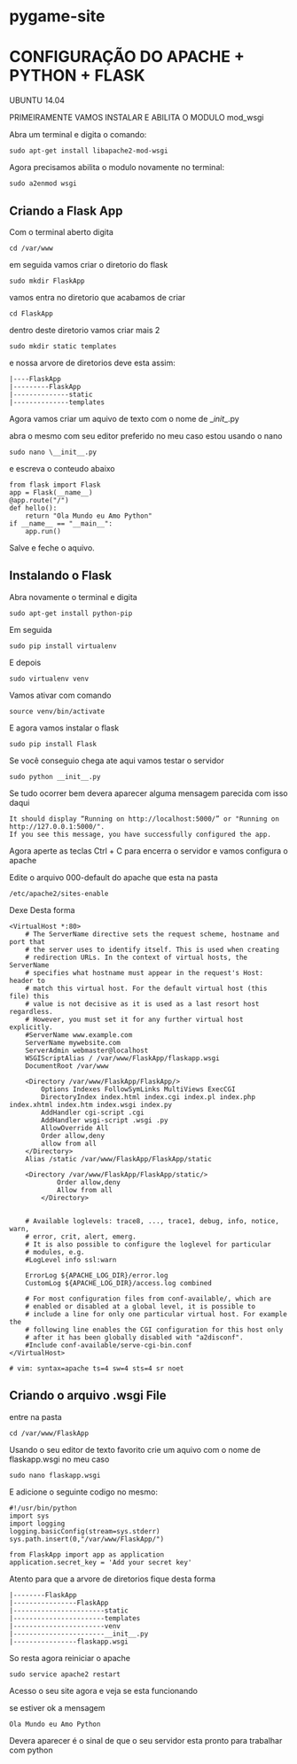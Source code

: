 pygame-site
===========



CONFIGURAÇÃO DO APACHE + PYTHON + FLASK
========================================

UBUNTU 14.04

PRIMEIRAMENTE VAMOS INSTALAR  E ABILITA O MODULO mod_wsgi

Abra um terminal e digita o comando:

    sudo apt-get install libapache2-mod-wsgi 

Agora precisamos abilita o modulo novamente no terminal:

    sudo a2enmod wsgi

Criando a Flask App
-------------------

Com o terminal aberto digita

    cd /var/www

em seguida vamos criar o diretorio do flask

    sudo mkdir FlaskApp

vamos entra no diretorio que acabamos de criar

    cd FlaskApp

dentro deste diretorio vamos criar mais 2 

    sudo mkdir static templates


e nossa arvore de diretorios deve esta assim:

    |----FlaskApp
    |---------FlaskApp
    |--------------static
    |--------------templates

Agora vamos criar um aquivo de texto com o nome de \__init__.py

abra o mesmo com seu editor preferido no meu caso estou usando o nano


    sudo nano \__init__.py


e escreva o conteudo abaixo

    from flask import Flask
    app = Flask(__name__)
    @app.route("/")
    def hello():
        return "Ola Mundo eu Amo Python"
    if __name__ == "__main__":
        app.run()
        
Salve e feche o aquivo.

Instalando o Flask
------------------

Abra novamente o terminal e digita

    sudo apt-get install python-pip 

Em seguida

    sudo pip install virtualenv 

E depois

    sudo virtualenv venv
    
Vamos ativar com comando

    source venv/bin/activate
   
E agora vamos instalar o flask

    sudo pip install Flask
    
Se você conseguio chega ate aqui vamos testar o servidor

    sudo python __init__.py 

Se tudo ocorrer bem devera aparecer alguma mensagem parecida com isso daqui

    It should display “Running on http://localhost:5000/” or "Running on http://127.0.0.1:5000/". 
    If you see this message, you have successfully configured the app.
    
Agora aperte as teclas Ctrl + C para encerra o servidor e vamos configura o apache

Edite o arquivo 000-default do apache que esta na pasta

    /etc/apache2/sites-enable
    
Dexe Desta forma

    <VirtualHost *:80>
        # The ServerName directive sets the request scheme, hostname and port that
        # the server uses to identify itself. This is used when creating
        # redirection URLs. In the context of virtual hosts, the ServerName
        # specifies what hostname must appear in the request's Host: header to
        # match this virtual host. For the default virtual host (this file) this
        # value is not decisive as it is used as a last resort host regardless.
        # However, you must set it for any further virtual host explicitly.
        #ServerName www.example.com
        ServerName mywebsite.com
        ServerAdmin webmaster@localhost
        WSGIScriptAlias / /var/www/FlaskApp/flaskapp.wsgi
        DocumentRoot /var/www
    
        <Directory /var/www/FlaskApp/FlaskApp/>
            Options Indexes FollowSymLinks MultiViews ExecCGI
            DirectoryIndex index.html index.cgi index.pl index.php index.xhtml index.htm index.wsgi index.py
            AddHandler cgi-script .cgi
            AddHandler wsgi-script .wsgi .py
            AllowOverride All
            Order allow,deny
            allow from all
        </Directory>
        Alias /static /var/www/FlaskApp/FlaskApp/static
    
        <Directory /var/www/FlaskApp/FlaskApp/static/>
                Order allow,deny
                Allow from all
            </Directory>
    
    
        # Available loglevels: trace8, ..., trace1, debug, info, notice, warn,
        # error, crit, alert, emerg.
        # It is also possible to configure the loglevel for particular
        # modules, e.g.
        #LogLevel info ssl:warn
    
        ErrorLog ${APACHE_LOG_DIR}/error.log
        CustomLog ${APACHE_LOG_DIR}/access.log combined
    
        # For most configuration files from conf-available/, which are
        # enabled or disabled at a global level, it is possible to
        # include a line for only one particular virtual host. For example the
        # following line enables the CGI configuration for this host only
        # after it has been globally disabled with "a2disconf".
        #Include conf-available/serve-cgi-bin.conf
    </VirtualHost>
    
    # vim: syntax=apache ts=4 sw=4 sts=4 sr noet
    
    
Criando o arquivo .wsgi File
------------------------------

entre na pasta

    cd /var/www/FlaskApp
    
Usando o seu editor de texto favorito crie um aquivo com o nome de flaskapp.wsgi  no meu caso


    sudo nano flaskapp.wsgi
    
E adicione o seguinte codigo no mesmo:

    #!/usr/bin/python
    import sys
    import logging
    logging.basicConfig(stream=sys.stderr)
    sys.path.insert(0,"/var/www/FlaskApp/")
    
    from FlaskApp import app as application
    application.secret_key = 'Add your secret key'
    
    
Atento para que a arvore de diretorios fique desta forma

    |--------FlaskApp
    |----------------FlaskApp
    |-----------------------static
    |-----------------------templates
    |-----------------------venv
    |-----------------------__init__.py
    |----------------flaskapp.wsgi
    
    

So resta agora reiniciar o apache


    sudo service apache2 restart
    
Acesso o seu site agora e veja se esta funcionando 

se estiver ok a mensagem 
    
    Ola Mundo eu Amo Python
    
Devera aparecer é o sinal de que o seu servidor esta pronto para trabalhar com python





